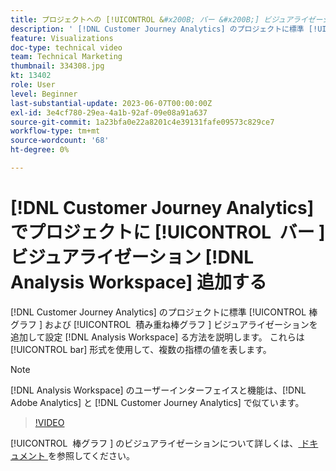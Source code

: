 ```yaml
---
title: プロジェクトへの [!UICONTROL &#x200B; バー &#x200B;] ビジュアライゼーション  [!DNL Analysis Workspace]  追加
description: ' [!DNL Customer Journey Analytics] のプロジェクトに標準 [!UICONTROL &#x200B; 棒グラフ &#x200B;] および [!UICONTROL &#x200B; 積み重ね棒グラフ &#x200B;] ビジュアライゼーションを追加して設定する方法  [!DNL Analysis Workspace]  説明します。'
feature: Visualizations
doc-type: technical video
team: Technical Marketing
thumbnail: 334308.jpg
kt: 13402
role: User
level: Beginner
last-substantial-update: 2023-06-07T00:00:00Z
exl-id: 3e4cf780-29ea-4a1b-92af-09e08a91a637
source-git-commit: 1a23bfa0e22a8201c4e39131fafe09573c829ce7
workflow-type: tm+mt
source-wordcount: '68'
ht-degree: 0%

---
```


# [!DNL Customer Journey Analytics] でプロジェクトに [!UICONTROL &#x200B; バー &#x200B;] ビジュアライゼーション [!DNL Analysis Workspace] 追加する

[!DNL Customer Journey Analytics] のプロジェクトに標準 [!UICONTROL &#x200B; 棒グラフ &#x200B;] および [!UICONTROL &#x200B; 積み重ね棒グラフ &#x200B;] ビジュアライゼーションを追加して設定 [!DNL Analysis Workspace] る方法を説明します。 これらは [!UICONTROL bar] 形式を使用して、複数の指標の値を表します。

>[!NOTE]
>
>[!DNL Analysis Workspace] のユーザーインターフェイスと機能は、[!DNL Adobe Analytics] と [!DNL Customer Journey Analytics] で似ています。

>[!VIDEO](https://video.tv.adobe.com/v/334308/?quality=12&learn=on)

[!UICONTROL &#x200B; 棒グラフ &#x200B;] のビジュアライゼーションについて詳しくは、[ ドキュメント ](https://experienceleague.adobe.com/docs/analytics-platform/using/cja-workspace/visualizations/bar.html?lang=ja) を参照してください。
